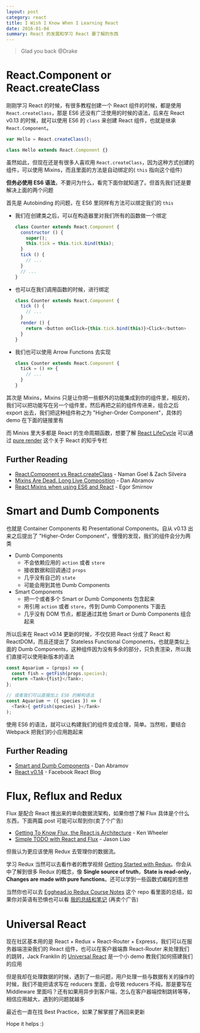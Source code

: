```yaml
---
layout: post
category: react
title: I Wish I Know When I Learning React
date: 2016-01-04
summary: React 的发展和学习 React 要了解的东西
---
```


> Glad you back @Drake

# React.Component or React.createClass

刚刚学习 React 的时候，有很多教程创建一个 React 组件的时候，都是使用 `React.createClass`，那是 ES6 还没有广泛使用的时候的语法，后来在 React v0.13 的时候，就可以使用 ES6 的 `class` 来创建 React 组件，也就是继承 `React.Component`。

```javascript
var Hello = React.createClass();
```

```javascript
class Hello extends React.Component {}
```

虽然如此，但现在还是有很多人喜欢用 `React.createClass`，因为这种方式创建的组件，可以使用 Mixins，而且里面的方法是自动绑定的( `this` 指向这个组件)

**但务必使用 ES6 语法**，不要问为什么，看完下面你就知道了。但首先我们还是要解决上面的两个问题

首先是 Autobinding 的问题，在 ES6 里同样有方法可以绑定我们的 `this`

- 我们在创建类之后，可以在构造器里对我们所有的函数做一个绑定

    ```javascript
    class Counter extends React.Component {
      constructor () {
        super();
        this.tick = this.tick.bind(this);
      }
      tick () {
        // ...
      }
      // ...
    }
    ```

- 也可以在我们调用函数的时候，进行绑定

    ```javascript
    class Counter extends React.Component {
      tick () {
        // ...
      }
      render () {
        return <button onClick={this.tick.bind(this)}>Click</button>
      }
    }
    ```
    
- 我们也可以使用 Arrow Functions 去实现

    ```javascript
    class Counter extends React.Component {
      tick = () => {
        // ...
      }
    }
    ```

其次是 Mixins，Mixins 只是让你把一些额外的功能集成到你的组件里，相反的，我们可以把功能写在另一个组件里，然后再把之前的组件传进来，组合之后 export 出去，我们把这种组件称之为 "Higher-Order Component"，具体的 demo 在下面的链接里有

而 Minixs 里大多都是 React 的生命周期函数，想要了解 [React LifeCycle](http://zhuanlan.zhihu.com/purerender/20312691) 可以通过 [pure render](http://zhuanlan.zhihu.com/purerender) 这个关于 React 的知乎专栏

## Further Reading

- [React.Component vs React.createClass](http://reactjsnews.com/composing-components/) - Naman Goel & Zach Silveira
- [Mixins Are Dead. Long Live Composition](https://medium.com/@dan_abramov/mixins-are-dead-long-live-higher-order-components-94a0d2f9e750#.ow2zaagk7) - Dan Abramov
- [React Mixins when using ES6 and React](http://egorsmirnov.me/2015/09/30/react-and-es6-part4.html) - Egor Smirnov

# Smart and Dumb Components

也就是 Container Components 和 Presentational Components。自从 v0.13 出来之后提出了 "Higher-Order Component"，慢慢的发现，我们的组件会分为两类

- Dumb Components
    - 不会依赖应用的 `action` 或者 `store`
    - 接收数据和回调通过 `props`
    - 几乎没有自己的 `state`
    - 可能会用到其他 Dumb Components
- Smart Components
    - 把一个或者多个 Smart or Dumb Components 包含起来
    - 用引用 `action` 或者 `store`，传到 Dumb Components 下面去
    - 几乎没有 DOM 节点，都是通过其他 Smart or Dumb Components 组合起来

所以后来在 React v0.14 更新的时候，不仅仅把 React 分成了 React 和 ReactDOM，而且还提出了 Stateless Functional Components，也就是类似上面的 Dumb Components，这种组件因为没有多余的部分，只负责渲染，所以我们直接可以使用新版本的语法

```javascript
const Aquarium = (props) => {
  const fish = getFish(props.species);
  return <Tank>{fist}</Tank>;
};

// 或者我们可以直接加上 ES6 的解构语法
const Aquarium ＝ ({ species }) => (
  <Tank>{ getFish(species) }</Tank>
);
```

使用 ES6 的语法，就可以让构建我们的组件变成合理，简单。当然啦，要结合 Webpack 把我们的小应用跑起来

## Further Reading

- [Smart and Dumb Components](https://medium.com/@dan_abramov/smart-and-dumb-components-7ca2f9a7c7d0#.28858ndoq) - Dan Abramov
- [React v0.14](http://facebook.github.io/react/blog/2015/10/07/react-v0.14.html) - Facebook React Blog

# Flux, Reflux and Redux

Flux 是配合 React 推出来的单向数据流架构，如果你想了解 Flux 具体是个什么东西，下面两篇 post 可能可以帮到你(卖了个广告)

- [Getting To Know Flux, the React.js Architecture](https://scotch.io/tutorials/getting-to-know-flux-the-react-js-architecture) - Ken Wheeler
- [Simple TODO with React and Flux](https://github.com/L-movingon/simple-todo-with-react-and/tree/master/flux) - Jason Liao

但我认为更应该使用 Redux 去管理你的数据流。

学习 Redux 当然可以去看作者的教学视频 [Getting Started with Redux](https://egghead.io/lessons/javascript-redux-the-single-immutable-state-tree?series=getting-started-with-redux)。你会从中了解到很多 Redux 的概念，像 **Single source of truth**，**State is read-only**，**Changes are made with pure functions**。还可以学到一些函数式编程的思想

当然你也可以去 [Egghead.io Redux Course Notes](https://github.com/tayiorbeii/egghead.io_redux_course_notes) 这个 repo 看里面的总结，如果你对英语有恐惧也可以看 [我的总结和笔记](https://l-movingon.github.io/posts/2015-12-28-getting-started-with-redux.html) (再卖个广告)

# Universal React

现在社区基本用的是 React + Redux + React-Router + Express，我们可以在服务器端渲染我们的 React 组件，也可以在客户器端靠 React-Router 来处理我们的跳转，Jack Franklin 的 [Universal React](https://24ways.org/2015/universal-react/) 是一个小 demo 教我们如何搭建我们的应用

但是我却在处理数据的时候，遇到了一些问题，用户处理一些与数据有关的操作的时候，我们不能把请求写在 reducers 里面，会导致 reducers 不纯，那是要写在 Middleware 里面吗？还有如果用异步到客户端，怎么在客户器端控制跳转等等，相信应用越大，遇到的问题就越多

最近也一直在找 Best Practice，如果了解掌握了再回来更新

Hope it helps :)